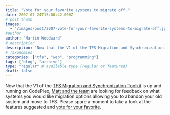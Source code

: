 ```yaml
---
title: "Vote for your favorite systems to migrate off."
date: 2007-07-24T15:00:42.000Z
# post thumb
images:
  - "/images/post/2007-vote-for-your-favorite-systems-to-migrate-off.jpg"
#author
author: "Martin Woodward"
# description
description: "Now that the V1 of the TFS Migration and Synchronization Toolkit is up and running on CodePlex, Matt and the team are looking for feedback."
# Taxonomies
categories: ["tfs", "web", "programming"]
tags: ["blog", "archive"]
type: "regular" # available type (regular or featured)
draft: false
---
```

Now that the V1 of the [TFS Migration and Synchronization Toolkit](http://www.codeplex.com/MigrationSyncToolkit) is up and running on CodePlex, [Matt and the team](http://blogs.msdn.com/tfs_migration/) are looking for feedback on what systems you would like migration options allowing you to abandon your old system and move to TFS.  Please spare a moment to take a look at the features suggested and [vote for your favorite](http://www.codeplex.com/MigrationSyncToolkit/WorkItem/List.aspx).
